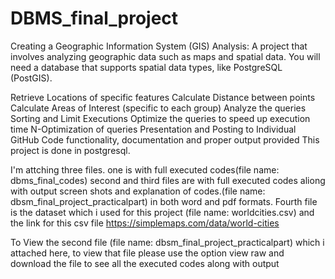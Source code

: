 # DBMS_final_project

Creating a Geographic Information System (GIS) Analysis: A project that involves analyzing geographic data such as maps and spatial data. You will need a database that supports spatial data types, like PostgreSQL (PostGIS).

Retrieve Locations of specific features
Calculate Distance between points
Calculate Areas of Interest (specific to each group)
Analyze the queries
Sorting and Limit Executions
Optimize the queries to speed up execution time
N-Optimization of queries
Presentation and Posting to Individual GitHub
Code functionality, documentation and proper output provided
This project is done in postgresql.

I'm attching three files. one is with full executed codes(file name: dbms_final_codes) 
second and third files are with full executed codes aliong with output screen shots and explanation of codes.(file name: dbsm_final_project_practicalpart) in both word and pdf formats. 
Fourth file is the dataset which i used for this project (file name: worldcities.csv) and the link for this csv file https://simplemaps.com/data/world-cities

To View the second file (file name: dbsm_final_project_practicalpart) which i attached here, to view that file please use the option view raw and download the file to see all the executed codes along with output

